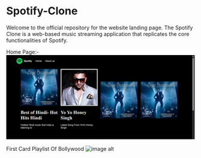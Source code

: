 # Spotify-Clone
Welcome to the official repository for the website landing page.
The Spotify Clone is a web-based music streaming application that replicates the core functionalities of Spotify. 


Home Page:-
![image alt](https://github.com/AbhayMParmar/Spotify-Clone/blob/4e41969bf7f8100cc8449e975d1d93cb3ae0aa22/img1.png)

First  Card Playlist Of Bollywood
![image alt]()

